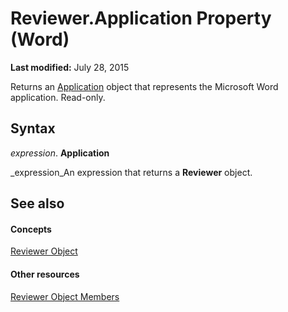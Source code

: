 
# Reviewer.Application Property (Word)

 **Last modified:** July 28, 2015

Returns an  [Application](d1cf6f8f-4e88-bf01-93b4-90a83f79cb44.md) object that represents the Microsoft Word application. Read-only.

## Syntax

 _expression_. **Application**

 _expression_An expression that returns a  **Reviewer** object.


## See also


#### Concepts


 [Reviewer Object](d7824ac4-d62a-b8f8-a80c-6999a999456c.md)
#### Other resources


 [Reviewer Object Members](d0d4914e-c218-e0e8-3e6b-6e04f4f56991.md)
